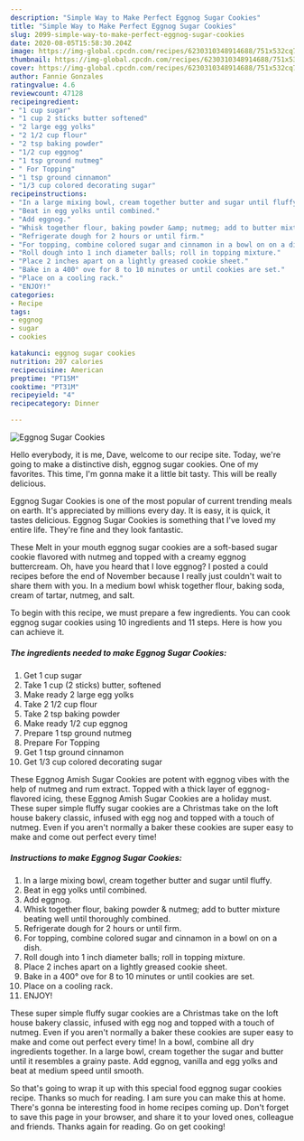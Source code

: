 ```yaml
---
description: "Simple Way to Make Perfect Eggnog Sugar Cookies"
title: "Simple Way to Make Perfect Eggnog Sugar Cookies"
slug: 2099-simple-way-to-make-perfect-eggnog-sugar-cookies
date: 2020-08-05T15:58:30.204Z
image: https://img-global.cpcdn.com/recipes/6230310348914688/751x532cq70/eggnog-sugar-cookies-recipe-main-photo.jpg
thumbnail: https://img-global.cpcdn.com/recipes/6230310348914688/751x532cq70/eggnog-sugar-cookies-recipe-main-photo.jpg
cover: https://img-global.cpcdn.com/recipes/6230310348914688/751x532cq70/eggnog-sugar-cookies-recipe-main-photo.jpg
author: Fannie Gonzales
ratingvalue: 4.6
reviewcount: 47128
recipeingredient:
- "1 cup sugar"
- "1 cup 2 sticks butter softened"
- "2 large egg yolks"
- "2 1/2 cup flour"
- "2 tsp baking powder"
- "1/2 cup eggnog"
- "1 tsp ground nutmeg"
- " For Topping"
- "1 tsp ground cinnamon"
- "1/3 cup colored decorating sugar"
recipeinstructions:
- "In a large mixing bowl, cream together butter and sugar until fluffy."
- "Beat in egg yolks until combined."
- "Add eggnog."
- "Whisk together flour, baking powder &amp; nutmeg; add to butter mixture beating well until thoroughly combined."
- "Refrigerate dough for 2 hours or until firm."
- "For topping, combine colored sugar and cinnamon in a bowl on on a dish."
- "Roll dough into 1 inch diameter balls; roll in topping mixture."
- "Place 2 inches apart on a lightly greased cookie sheet."
- "Bake in a 400° ove for 8 to 10 minutes or until cookies are set."
- "Place on a cooling rack."
- "ENJOY!"
categories:
- Recipe
tags:
- eggnog
- sugar
- cookies

katakunci: eggnog sugar cookies 
nutrition: 207 calories
recipecuisine: American
preptime: "PT15M"
cooktime: "PT31M"
recipeyield: "4"
recipecategory: Dinner

---
```



![Eggnog Sugar Cookies](https://img-global.cpcdn.com/recipes/6230310348914688/751x532cq70/eggnog-sugar-cookies-recipe-main-photo.jpg)

Hello everybody, it is me, Dave, welcome to our recipe site. Today, we're going to make a distinctive dish, eggnog sugar cookies. One of my favorites. This time, I'm gonna make it a little bit tasty. This will be really delicious.

Eggnog Sugar Cookies is one of the most popular of current trending meals on earth. It's appreciated by millions every day. It is easy, it is quick, it tastes delicious. Eggnog Sugar Cookies is something that I've loved my entire life. They're fine and they look fantastic.

These Melt in your mouth eggnog sugar cookies are a soft-based sugar cookie flavored with nutmeg and topped with a creamy eggnog buttercream. Oh, have you heard that I love eggnog? I posted a could recipes before the end of November because I really just couldn&#39;t wait to share them with you. In a medium bowl whisk together flour, baking soda, cream of tartar, nutmeg, and salt.


To begin with this recipe, we must prepare a few ingredients. You can cook eggnog sugar cookies using 10 ingredients and 11 steps. Here is how you can achieve it.

<!--inarticleads1-->

##### The ingredients needed to make Eggnog Sugar Cookies:

1. Get 1 cup sugar
1. Take 1 cup (2 sticks) butter, softened
1. Make ready 2 large egg yolks
1. Take 2 1/2 cup flour
1. Take 2 tsp baking powder
1. Make ready 1/2 cup eggnog
1. Prepare 1 tsp ground nutmeg
1. Prepare  For Topping
1. Get 1 tsp ground cinnamon
1. Get 1/3 cup colored decorating sugar


These Eggnog Amish Sugar Cookies are potent with eggnog vibes with the help of nutmeg and rum extract. Topped with a thick layer of eggnog-flavored icing, these Eggnog Amish Sugar Cookies are a holiday must. These super simple fluffy sugar cookies are a Christmas take on the loft house bakery classic, infused with egg nog and topped with a touch of nutmeg. Even if you aren&#39;t normally a baker these cookies are super easy to make and come out perfect every time! 

<!--inarticleads2-->

##### Instructions to make Eggnog Sugar Cookies:

1. In a large mixing bowl, cream together butter and sugar until fluffy.
1. Beat in egg yolks until combined.
1. Add eggnog.
1. Whisk together flour, baking powder &amp; nutmeg; add to butter mixture beating well until thoroughly combined.
1. Refrigerate dough for 2 hours or until firm.
1. For topping, combine colored sugar and cinnamon in a bowl on on a dish.
1. Roll dough into 1 inch diameter balls; roll in topping mixture.
1. Place 2 inches apart on a lightly greased cookie sheet.
1. Bake in a 400° ove for 8 to 10 minutes or until cookies are set.
1. Place on a cooling rack.
1. ENJOY!


These super simple fluffy sugar cookies are a Christmas take on the loft house bakery classic, infused with egg nog and topped with a touch of nutmeg. Even if you aren&#39;t normally a baker these cookies are super easy to make and come out perfect every time! In a bowl, combine all dry ingredients together. In a large bowl, cream together the sugar and butter until it resembles a grainy paste. Add eggnog, vanilla and egg yolks and beat at medium speed until smooth. 

So that's going to wrap it up with this special food eggnog sugar cookies recipe. Thanks so much for reading. I am sure you can make this at home. There's gonna be interesting food in home recipes coming up. Don't forget to save this page in your browser, and share it to your loved ones, colleague and friends. Thanks again for reading. Go on get cooking!

